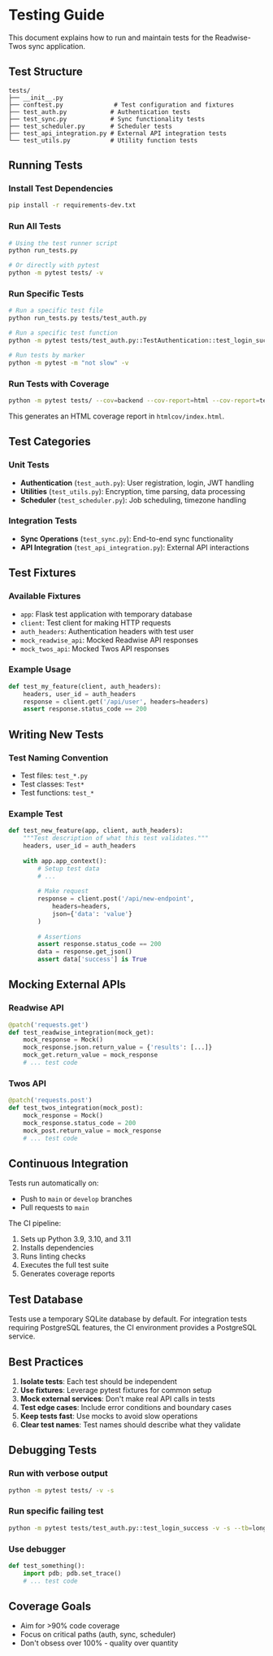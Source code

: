 # Testing Guide

This document explains how to run and maintain tests for the Readwise-Twos sync application.

## Test Structure

```
tests/
├── __init__.py
├── conftest.py              # Test configuration and fixtures
├── test_auth.py            # Authentication tests
├── test_sync.py            # Sync functionality tests
├── test_scheduler.py       # Scheduler tests
├── test_api_integration.py # External API integration tests
└── test_utils.py           # Utility function tests
```

## Running Tests

### Install Test Dependencies

```bash
pip install -r requirements-dev.txt
```

### Run All Tests

```bash
# Using the test runner script
python run_tests.py

# Or directly with pytest
python -m pytest tests/ -v
```

### Run Specific Tests

```bash
# Run a specific test file
python run_tests.py tests/test_auth.py

# Run a specific test function
python -m pytest tests/test_auth.py::TestAuthentication::test_login_success -v

# Run tests by marker
python -m pytest -m "not slow" -v
```

### Run Tests with Coverage

```bash
python -m pytest tests/ --cov=backend --cov-report=html --cov-report=term-missing
```

This generates an HTML coverage report in `htmlcov/index.html`.

## Test Categories

### Unit Tests
- **Authentication** (`test_auth.py`): User registration, login, JWT handling
- **Utilities** (`test_utils.py`): Encryption, time parsing, data processing
- **Scheduler** (`test_scheduler.py`): Job scheduling, timezone handling

### Integration Tests
- **Sync Operations** (`test_sync.py`): End-to-end sync functionality
- **API Integration** (`test_api_integration.py`): External API interactions

## Test Fixtures

### Available Fixtures
- `app`: Flask test application with temporary database
- `client`: Test client for making HTTP requests
- `auth_headers`: Authentication headers with test user
- `mock_readwise_api`: Mocked Readwise API responses
- `mock_twos_api`: Mocked Twos API responses

### Example Usage

```python
def test_my_feature(client, auth_headers):
    headers, user_id = auth_headers
    response = client.get('/api/user', headers=headers)
    assert response.status_code == 200
```

## Writing New Tests

### Test Naming Convention
- Test files: `test_*.py`
- Test classes: `Test*`
- Test functions: `test_*`

### Example Test

```python
def test_new_feature(app, client, auth_headers):
    """Test description of what this test validates."""
    headers, user_id = auth_headers
    
    with app.app_context():
        # Setup test data
        # ...
        
        # Make request
        response = client.post('/api/new-endpoint', 
            headers=headers,
            json={'data': 'value'}
        )
        
        # Assertions
        assert response.status_code == 200
        data = response.get_json()
        assert data['success'] is True
```

## Mocking External APIs

### Readwise API
```python
@patch('requests.get')
def test_readwise_integration(mock_get):
    mock_response = Mock()
    mock_response.json.return_value = {'results': [...]}
    mock_get.return_value = mock_response
    # ... test code
```

### Twos API
```python
@patch('requests.post')
def test_twos_integration(mock_post):
    mock_response = Mock()
    mock_response.status_code = 200
    mock_post.return_value = mock_response
    # ... test code
```

## Continuous Integration

Tests run automatically on:
- Push to `main` or `develop` branches
- Pull requests to `main`

The CI pipeline:
1. Sets up Python 3.9, 3.10, and 3.11
2. Installs dependencies
3. Runs linting checks
4. Executes the full test suite
5. Generates coverage reports

## Test Database

Tests use a temporary SQLite database by default. For integration tests requiring PostgreSQL features, the CI environment provides a PostgreSQL service.

## Best Practices

1. **Isolate tests**: Each test should be independent
2. **Use fixtures**: Leverage pytest fixtures for common setup
3. **Mock external services**: Don't make real API calls in tests
4. **Test edge cases**: Include error conditions and boundary cases
5. **Keep tests fast**: Use mocks to avoid slow operations
6. **Clear test names**: Test names should describe what they validate

## Debugging Tests

### Run with verbose output
```bash
python -m pytest tests/ -v -s
```

### Run specific failing test
```bash
python -m pytest tests/test_auth.py::test_login_success -v -s --tb=long
```

### Use debugger
```python
def test_something():
    import pdb; pdb.set_trace()
    # ... test code
```

## Coverage Goals

- Aim for >90% code coverage
- Focus on critical paths (auth, sync, scheduler)
- Don't obsess over 100% - quality over quantity